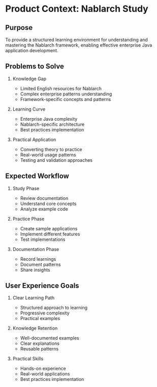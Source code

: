 # Product Context: Nablarch Study

## Purpose
To provide a structured learning environment for understanding and mastering the Nablarch framework, enabling effective enterprise Java application development.

## Problems to Solve
1. Knowledge Gap
   - Limited English resources for Nablarch
   - Complex enterprise patterns understanding
   - Framework-specific concepts and patterns

2. Learning Curve
   - Enterprise Java complexity
   - Nablarch-specific architecture
   - Best practices implementation

3. Practical Application
   - Converting theory to practice
   - Real-world usage patterns
   - Testing and validation approaches

## Expected Workflow
1. Study Phase
   - Review documentation
   - Understand core concepts
   - Analyze example code

2. Practice Phase
   - Create sample applications
   - Implement different features
   - Test implementations

3. Documentation Phase
   - Record learnings
   - Document patterns
   - Share insights

## User Experience Goals
1. Clear Learning Path
   - Structured approach to learning
   - Progressive complexity
   - Practical examples

2. Knowledge Retention
   - Well-documented examples
   - Clear explanations
   - Reusable patterns

3. Practical Skills
   - Hands-on experience
   - Real-world applications
   - Best practices implementation
